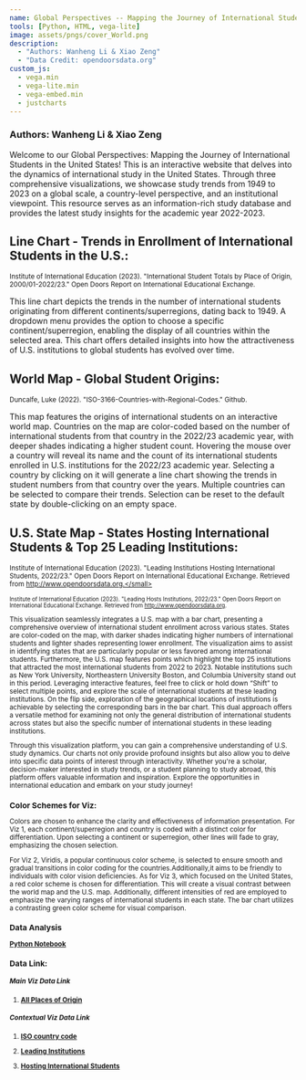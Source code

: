 ```yaml
---
name: Global Perspectives -- Mapping the Journey of International Students in US Institutions
tools: [Python, HTML, vega-lite]
image: assets/pngs/cover_World.png
description:
  - "Authors: Wanheng Li & Xiao Zeng"
  - "Data Credit: opendoorsdata.org"
custom_js:
  - vega.min
  - vega-lite.min
  - vega-embed.min
  - justcharts
---
```



### Authors: Wanheng Li & Xiao Zeng


Welcome to our Global Perspectives: Mapping the Journey of International Students in the United States! This is an interactive website that delves into the dynamics of international study in the United States. Through three comprehensive visualizations, we showcase study trends from 1949 to 2023 on a global scale, a country-level perspective, and an institutional viewpoint. This resource serves as an information-rich study database and provides the latest study insights for the academic year 2022-2023.




## Line Chart - Trends in Enrollment of International Students in the U.S.:


<vegachart schema-url="{{ site.baseurl }}/assets/json/Viz1.json" style="width: 100%"></vegachart>


<small>Institute of International Education (2023). "International Student Totals by Place of Origin, 2000/01-2022/23." Open Doors Report on International Educational Exchange.</small>




This line chart depicts the trends in the number of international students originating from different continents/superregions, dating back to 1949. A dropdown menu provides the option to choose a specific continent/superregion, enabling the display of all countries within the selected area. This chart offers detailed insights into how the attractiveness of U.S. institutions to global students has evolved over time. 






## World Map - Global Student Origins:


<vegachart schema-url="{{ site.baseurl }}/assets/json/Viz2.json" style="width: 100%"></vegachart>


<small>Duncalfe, Luke (2022). "ISO-3166-Countries-with-Regional-Codes." Github.</small>




This map features the origins of international students on an interactive 
world map. Countries on the map are color-coded based on the number of international students from that country in the 2022/23 academic year, with deeper shades indicating a higher student count. Hovering the mouse over a country will reveal its name and the count of its international students enrolled in U.S. institutions for the 2022/23 academic year. Selecting a country by clicking on it will generate a line chart showing the trends in student numbers from that country over the years. Multiple countries can be selected to compare their trends. Selection can be reset to the default state by double-clicking on an empty space.






## U.S. State Map - States Hosting International Students & Top 25 Leading Institutions:


<vegachart schema-url="{{ site.baseurl }}/assets/json/Viz3.json" style="width: 100%"></vegachart>


<small>Institute of International Education (2023). "Leading Institutions Hosting International Students, 2022/23." Open Doors Report on International Educational Exchange. Retrieved from http://www.opendoorsdata.org.</small>


<small>Institute of International Education (2023). "Leading Hosts Institutions, 2022/23." Open Doors Report on International Educational Exchange. Retrieved from http://www.opendoorsdata.org. </small>




This visualization seamlessly integrates a U.S. map with a bar chart, presenting a comprehensive overview of international student enrollment across various states. States are color-coded on the map, with darker shades indicating higher numbers of international students and lighter shades representing lower enrollment. The visualization aims to assist in identifying states that are particularly popular or less favored among international students.
Furthermore, the U.S. map features points which highlight the top 25 institutions that attracted the most international students from 2022 to 2023. Notable institutions such as New York University, Northeastern University Boston, and Columbia University stand out in this period. Leveraging interactive features, feel free to click or hold down “Shift” to select multiple points, and explore the scale of international students at these leading institutions.
On the flip side, exploration of the geographical locations of institutions is achievable by selecting the corresponding bars in the bar chart. This dual approach offers a versatile method for examining not only the general distribution of international students across states but also the specific number of international students in these leading institutions.






Through this visualization platform, you can gain a comprehensive understanding of U.S. study dynamics. Our charts not only provide profound insights but also allow you to delve into specific data points of interest through interactivity. Whether you're a scholar, decision-maker interested in study trends, or a student planning to study abroad, this platform offers valuable information and inspiration. Explore the opportunities in international education and embark on your study journey!




### Color Schemes for Viz:
Colors are chosen to enhance the clarity and effectiveness of information presentation. For Viz 1, each continent/superregion and country is coded with a distinct color for differentiation. Upon selecting a continent or superregion, other lines will fade to gray, emphasizing the chosen selection.


For Viz 2, Viridis, a popular continuous color scheme, is selected to ensure smooth and gradual transitions in color coding for the countries.Additionally,it aims to be friendly to individuals with color vision deficiencies. 
As for Viz 3, which focused on the United States, a red color scheme is chosen for differentiation. This will  create a visual contrast between the world map and the U.S. map. Additionally, different intensities of red are employed to emphasize the varying ranges of international students in each state. The bar chart utilizes a contrasting green color scheme for visual comparison.






### Data Analysis
[**Python Notebook**](https://github.com/WanhengL/WanhengL.github.io/blob/main/python_notebooks/International%20Students%20in%20the%20US%20analysis.ipynb)




### Data Link:
##### Main Viz Data Link


1. [**All Places of Origin**](https://opendoorsdata.org/data/international-students/all-places-of-origin/)


##### Contextual Viz Data Link


1. [**ISO country code**](https://github.com/lukes/ISO-3166-Countries-with-Regional-Codes/blob/master/all/all.csv)


2. [**Leading Institutions**](https://opendoorsdata.org/data/international-students/leading-institutions/)


3. [**Hosting International Students**](https://opendoorsdata.org/infographic/u-s-states-hosting-international-students-2022-23/)












